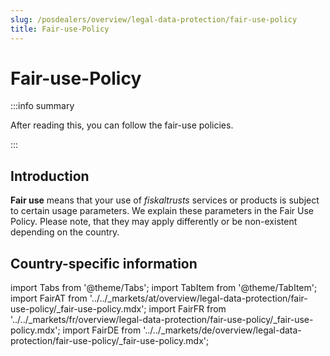 ```yaml
---
slug: /posdealers/overview/legal-data-protection/fair-use-policy
title: Fair-use-Policy
---
```

# Fair-use-Policy

:::info summary

After reading this, you can follow the fair-use policies.

:::
## Introduction

**Fair use** means that your use of _fiskaltrusts_ services or products is subject to certain usage parameters. We explain these parameters in the Fair Use Policy. Please note, that they may apply differently or be non-existent depending on the country.

## Country-specific information

import Tabs from '@theme/Tabs';
import TabItem from '@theme/TabItem';
import FairAT from '../../_markets/at/overview/legal-data-protection/fair-use-policy/_fair-use-policy.mdx';
import FairFR from '../../_markets/fr/overview/legal-data-protection/fair-use-policy/_fair-use-policy.mdx';
import FairDE from '../../_markets/de/overview/legal-data-protection/fair-use-policy/_fair-use-policy.mdx';

<Tabs groupId="market">

  <TabItem value="AT" label="Austria">
      <FairAT />
  </TabItem>

  <TabItem value="FR" label="France">
      <FairFR />
  </TabItem>

  <TabItem value="DE" label="Germany">
      <FairDE />
  </TabItem>

</Tabs>
